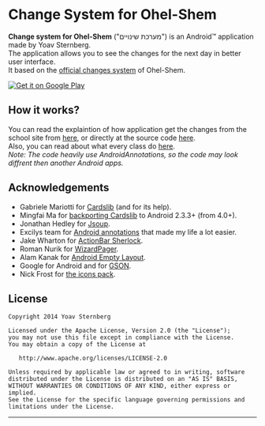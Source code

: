 # Change System for Ohel-Shem

**Change system for Ohel-Shem** ("מערכת שינויים") is an Android™ application made by Yoav Sternberg.  
The application allows you to see the changes for the next day in better user interface.  
It based on the [official changes system](http://ohel-shem.com/php/changes/changes_sys/) of Ohel-Shem.

[![Get it on Google Play](http://www.android.com/images/brand/get_it_on_play_logo_small.png)](https://play.google.com/store/apps/details?id=com.yoavst.changesystemohelshem)

## How it works?
You can read the explaintion of how application get the changes from the school site from [here](ttps://github.com/yoavst/ohelshem/wiki/Get-the-changes-from-the-school-site), or directly at the source code [here](https://github.com/yoavst/ohelshem/blob/master/src/com/yoavst/changesystemohelshem/BackgroundService.java).  
Also, you can read about what every class do [here](https://github.com/yoavst/ohelshem/wiki/Source-map).  
*Note: The code heavily use AndroidAnnotations, so the code may look diffrent then another Android apps.* 

## Acknowledgements
* Gabriele Mariotti for [Cardslib]("https://github.com/gabrielemariotti/cardslib") (and for its help).
* Mingfai Ma for [backporting Cardslib](https://github.com/AndroidLib/cardslib) to Android 2.3.3+ (from 4.0+).
* Jonathan Hedley for [Jsoup](http://jsoup.org/).
* Excilys team for [Android annotations](https://github.com/excilys/androidannotations/wiki) that made my life a lot easier.
* Jake Wharton for [ActionBar Sherlock](http://actionbarsherlock.com/).
* Roman Nurik for [WizardPager](https://code.google.com/p/romannurik-code/source/browse/misc/wizardpager).
* Alam Kanak for [Android Empty Layout](https://github.com/alamkanak/Android-Empty-Layout).
* Google for Android and for [GSON](https://code.google.com/p/google-gson/).
* Nick Frost for [the icons pack](https://www.iconfinder.com/search/?q=iconset:ballicons-free).

License
-------

    Copyright 2014 Yoav Sternberg

    Licensed under the Apache License, Version 2.0 (the "License");
    you may not use this file except in compliance with the License.
    You may obtain a copy of the License at

       http://www.apache.org/licenses/LICENSE-2.0

    Unless required by applicable law or agreed to in writing, software
    distributed under the License is distributed on an "AS IS" BASIS,
    WITHOUT WARRANTIES OR CONDITIONS OF ANY KIND, either express or implied.
    See the License for the specific language governing permissions and
    limitations under the License.


---

